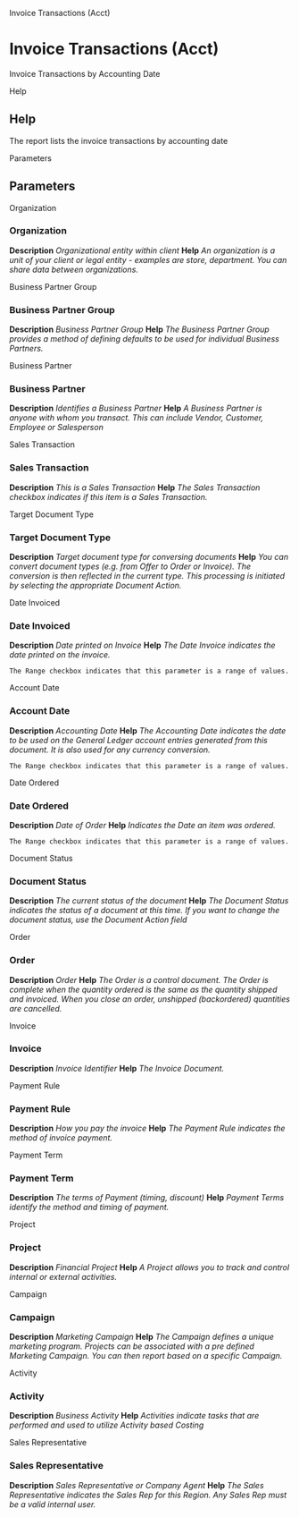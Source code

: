 
Invoice Transactions (Acct)
# Invoice Transactions (Acct)


Invoice Transactions by Accounting Date

Help
## Help

The report lists the invoice transactions by accounting date

Parameters
## Parameters


Organization
### Organization

**Description**
 *Organizational entity within client*
**Help**
 *An organization is a unit of your client or legal entity - examples are store, department. You can share data between organizations.*

Business Partner Group
### Business Partner Group

**Description**
 *Business Partner Group*
**Help**
 *The Business Partner Group provides a method of defining defaults to be used for individual Business Partners.*

Business Partner
### Business Partner

**Description**
 *Identifies a Business Partner*
**Help**
 *A Business Partner is anyone with whom you transact.  This can include Vendor, Customer, Employee or Salesperson*

Sales Transaction
### Sales Transaction

**Description**
 *This is a Sales Transaction*
**Help**
 *The Sales Transaction checkbox indicates if this item is a Sales Transaction.*

Target Document Type
### Target Document Type

**Description**
 *Target document type for conversing documents*
**Help**
 *You can convert document types (e.g. from Offer to Order or Invoice).  The conversion is then reflected in the current type.  This processing is initiated by selecting the appropriate Document Action.*

Date Invoiced
### Date Invoiced

**Description**
 *Date printed on Invoice*
**Help**
 *The Date Invoice indicates the date printed on the invoice.*

```
The Range checkbox indicates that this parameter is a range of values.
```
Account Date
### Account Date

**Description**
 *Accounting Date*
**Help**
 *The Accounting Date indicates the date to be used on the General Ledger account entries generated from this document. It is also used for any currency conversion.*

```
The Range checkbox indicates that this parameter is a range of values.
```
Date Ordered
### Date Ordered

**Description**
 *Date of Order*
**Help**
 *Indicates the Date an item was ordered.*

```
The Range checkbox indicates that this parameter is a range of values.
```
Document Status
### Document Status

**Description**
 *The current status of the document*
**Help**
 *The Document Status indicates the status of a document at this time.  If you want to change the document status, use the Document Action field*

Order
### Order

**Description**
 *Order*
**Help**
 *The Order is a control document.  The  Order is complete when the quantity ordered is the same as the quantity shipped and invoiced.  When you close an order, unshipped (backordered) quantities are cancelled.*

Invoice
### Invoice

**Description**
 *Invoice Identifier*
**Help**
 *The Invoice Document.*

Payment Rule
### Payment Rule

**Description**
 *How you pay the invoice*
**Help**
 *The Payment Rule indicates the method of invoice payment.*

Payment Term
### Payment Term

**Description**
 *The terms of Payment (timing, discount)*
**Help**
 *Payment Terms identify the method and timing of payment.*

Project
### Project

**Description**
 *Financial Project*
**Help**
 *A Project allows you to track and control internal or external activities.*

Campaign
### Campaign

**Description**
 *Marketing Campaign*
**Help**
 *The Campaign defines a unique marketing program.  Projects can be associated with a pre defined Marketing Campaign.  You can then report based on a specific Campaign.*

Activity
### Activity

**Description**
 *Business Activity*
**Help**
 *Activities indicate tasks that are performed and used to utilize Activity based Costing*

Sales Representative
### Sales Representative

**Description**
 *Sales Representative or Company Agent*
**Help**
 *The Sales Representative indicates the Sales Rep for this Region.  Any Sales Rep must be a valid internal user.*
